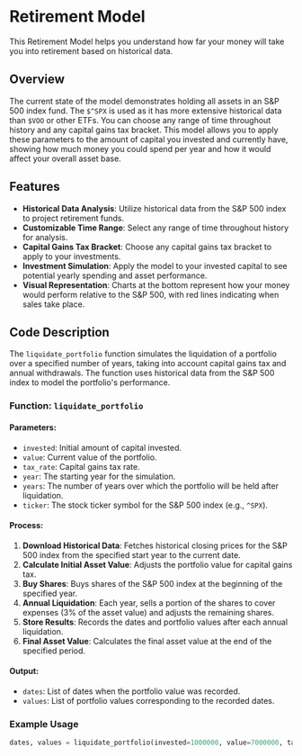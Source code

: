 # Retirement Model

This Retirement Model helps you understand how far your money will take you into retirement based on historical data.

## Overview

The current state of the model demonstrates holding all assets in an S&P 500 index fund. The `$^SPX` is used as it has more extensive historical data than `$VOO` or other ETFs. You can choose any range of time throughout history and any capital gains tax bracket. This model allows you to apply these parameters to the amount of capital you invested and currently have, showing how much money you could spend per year and how it would affect your overall asset base.

## Features

- **Historical Data Analysis**: Utilize historical data from the S&P 500 index to project retirement funds.
- **Customizable Time Range**: Select any range of time throughout history for analysis.
- **Capital Gains Tax Bracket**: Choose any capital gains tax bracket to apply to your investments.
- **Investment Simulation**: Apply the model to your invested capital to see potential yearly spending and asset performance.
- **Visual Representation**: Charts at the bottom represent how your money would perform relative to the S&P 500, with red lines indicating when sales take place.

## Code Description

The `liquidate_portfolio` function simulates the liquidation of a portfolio over a specified number of years, taking into account capital gains tax and annual withdrawals. The function uses historical data from the S&P 500 index to model the portfolio's performance.

### Function: `liquidate_portfolio`

#### Parameters:
- `invested`: Initial amount of capital invested.
- `value`: Current value of the portfolio.
- `tax_rate`: Capital gains tax rate.
- `year`: The starting year for the simulation.
- `years`: The number of years over which the portfolio will be held after liquidation.
- `ticker`: The stock ticker symbol for the S&P 500 index (e.g., `^SPX`).

#### Process:
1. **Download Historical Data**: Fetches historical closing prices for the S&P 500 index from the specified start year to the current date.
2. **Calculate Initial Asset Value**: Adjusts the portfolio value for capital gains tax.
3. **Buy Shares**: Buys shares of the S&P 500 index at the beginning of the specified year.
4. **Annual Liquidation**: Each year, sells a portion of the shares to cover expenses (3% of the asset value) and adjusts the remaining shares.
5. **Store Results**: Records the dates and portfolio values after each annual liquidation.
6. **Final Asset Value**: Calculates the final asset value at the end of the specified period.

#### Output:
- `dates`: List of dates when the portfolio value was recorded.
- `values`: List of portfolio values corresponding to the recorded dates.

### Example Usage

```python
dates, values = liquidate_portfolio(invested=1000000, value=7000000, tax_rate=0.2, year=1994, years=30, ticker='^SPX')
